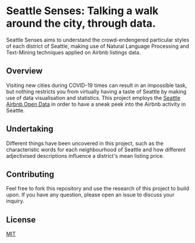 # Seattle Senses: Talking a walk around the city, through data.
Seattle Senses aims to understand the crowd-endengered particular styles of each district of Seattle, making use of Natural Language Processing and Text-Mining techniques applied on Airbnb listings data.

## Overview

Visiting new cities during COVID-19 times can result in an impossible task, but nothing restricts you from virtually having a taste of Seattle by making use of data visualisation and statistics. This project employs the [Seattle Airbnb Open Data](https://www.kaggle.com/airbnb/seattle) in order to have a sneak peek into the Airbnb activity in Seattle.

## Undertaking
Different things have been uncovered in this project, such as the characteristic words for each neighbourhood of Seattle and how different adjectivised descriptions influence a district's mean listing price.



## Contributing
Feel free to fork this repository and use the research of this project to build upon. If you have any question, please open an issue to discuss your inquiry.

## License
[MIT](https://choosealicense.com/licenses/mit/)
